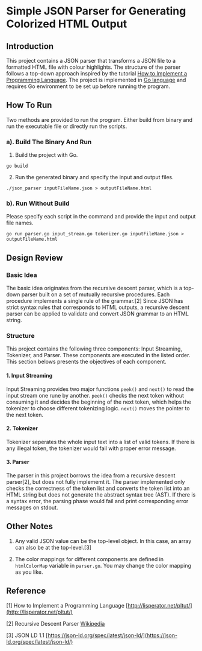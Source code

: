 # Simple JSON Parser for Generating Colorized HTML Output

## Introduction

This project contains a JSON parser that transforms a JSON file to a formatted HTML file with colour highlights. The structure of the parser follows a top-down approach inspired by the tutorial [How to Implement a Programming Language](http://lisperator.net/pltut/). The project is implemented in [Go language](https://golang.org) and requires Go environment to be set up before running the program.

## How To Run

Two methods are provided to run the program. Either build from binary and run the executable file or directly run the scripts.

### a). Build The Binary And Run

1. Build the project with Go.
~~~
go build
~~~
2. Run the generated binary and specify the input and output files.
~~~
./json_parser inputFileName.json > outputFileName.html
~~~

### b). Run Without Build
Please specify each script in the command and provide the input and output file names.
~~~
go run parser.go input_stream.go tokenizer.go inputFileName.json > outputFileName.html
~~~

## Design Review
### Basic Idea
The basic idea originates from the recursive descent parser, which is a top-down parser built on a set of mutually recursive procedures. Each procedure implements a single rule of the grammar.[2] Since JSON has strict syntax rules that corresponds to HTML outputs, a recursive descent parser can be applied to validate and convert JSON grammar to an HTML string.

### Structure
This project contains the following three components: Input Streaming, Tokenizer, and Parser. These components are executed in the listed order. This section belows presents the objectives of each component.

#### 1. Input Streaming

Input Streaming provides two major functions `peek()` and `next()` to read the input stream one rune by another. `peek()` checks the next token without consuming it and decides the beginning of the next token, which helps the tokenizer to choose different tokenizing logic. `next()` moves the pointer to the next token.

#### 2. Tokenizer

Tokenizer seperates the whole input text into a list of valid tokens. If there is any illegal token, the tokenizer would fail with proper error message.

#### 3. Parser 

The parser in this project borrows the idea from a recursive descent parser[2], but does not fully implememt it. The parser implemented only checks the correctness of the token list and converts the token list into an HTML string but does not generate the abstract syntax tree (AST). If there is a syntax error, the parsing phase would fail and print corresponding error messages on stdout.

## Other Notes
1. Any valid JSON value can be the top-level object. In this case, an array can also be at the top-level.[3]

2. The color mappings for different components are defined in `htmlColorMap` variable in `parser.go`. You may change the color mapping as you like.

## Reference
[1] How to Implement a Programming Language [http://lisperator.net/pltut/](http://lisperator.net/pltut/)

[2] Recursive Descent Parser [Wikipedia](https://en.wikipedia.org/wiki/Recursive_descent_parser)

[3] JSON LD 1.1 [https://json-ld.org/spec/latest/json-ld/](https://json-ld.org/spec/latest/json-ld/)
